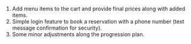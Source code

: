 1. Add menu items to the cart and provide final prices along with added items.
2. Simple login feature to book a reservation with a phone number (text message confirmation for security).
3. Some minor adjustments along the progression plan.

